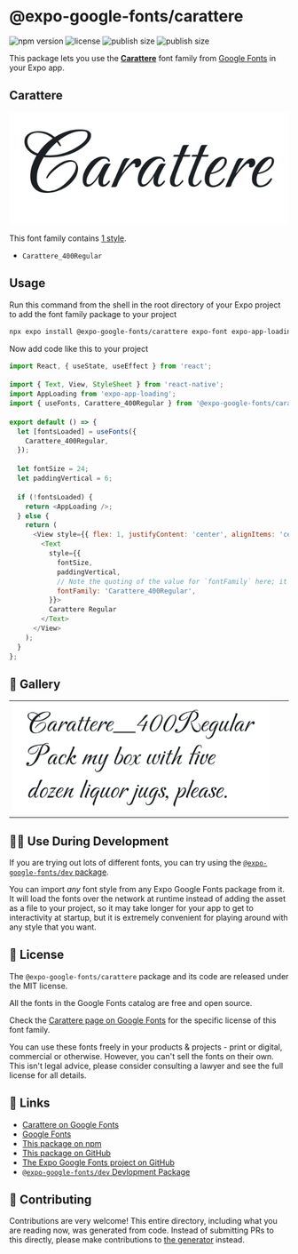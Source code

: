 # @expo-google-fonts/carattere

![npm version](https://flat.badgen.net/npm/v/@expo-google-fonts/carattere)
![license](https://flat.badgen.net/github/license/expo/google-fonts)
![publish size](https://flat.badgen.net/packagephobia/install/@expo-google-fonts/carattere)
![publish size](https://flat.badgen.net/packagephobia/publish/@expo-google-fonts/carattere)

This package lets you use the [**Carattere**](https://fonts.google.com/specimen/Carattere) font family from [Google Fonts](https://fonts.google.com/) in your Expo app.

## Carattere

![Carattere](./font-family.png)

This font family contains [1 style](#-gallery).

- `Carattere_400Regular`

## Usage

Run this command from the shell in the root directory of your Expo project to add the font family package to your project
```sh
npx expo install @expo-google-fonts/carattere expo-font expo-app-loading
```

Now add code like this to your project
```js
import React, { useState, useEffect } from 'react';

import { Text, View, StyleSheet } from 'react-native';
import AppLoading from 'expo-app-loading';
import { useFonts, Carattere_400Regular } from '@expo-google-fonts/carattere';

export default () => {
  let [fontsLoaded] = useFonts({
    Carattere_400Regular,
  });

  let fontSize = 24;
  let paddingVertical = 6;

  if (!fontsLoaded) {
    return <AppLoading />;
  } else {
    return (
      <View style={{ flex: 1, justifyContent: 'center', alignItems: 'center' }}>
        <Text
          style={{
            fontSize,
            paddingVertical,
            // Note the quoting of the value for `fontFamily` here; it expects a string!
            fontFamily: 'Carattere_400Regular',
          }}>
          Carattere Regular
        </Text>
      </View>
    );
  }
};

```

## 🔡 Gallery


||||
|-|-|-|
|![Carattere_400Regular](./Carattere_400Regular.ttf.png)||||


## 👩‍💻 Use During Development

If you are trying out lots of different fonts, you can try using the [`@expo-google-fonts/dev` package](https://github.com/expo/google-fonts/tree/master/font-packages/dev#readme).

You can import *any* font style from any Expo Google Fonts package from it. It will load the fonts
over the network at runtime instead of adding the asset as a file to your project, so it may take longer
for your app to get to interactivity at startup, but it is extremely convenient
for playing around with any style that you want.

## 📖 License

The `@expo-google-fonts/carattere` package and its code are released under the MIT license.

All the fonts in the Google Fonts catalog are free and open source.

Check the [Carattere page on Google Fonts](https://fonts.google.com/specimen/Carattere) for the specific license of this font family.

You can use these fonts freely in your products & projects - print or digital, commercial or otherwise. However, you can't sell the fonts on their own. This isn't legal advice, please consider consulting a lawyer and see the full license for all details.

## 🔗 Links

- [Carattere on Google Fonts](https://fonts.google.com/specimen/Carattere)
- [Google Fonts](https://fonts.google.com/)
- [This package on npm](https://www.npmjs.com/package/@expo-google-fonts/carattere)
- [This package on GitHub](https://github.com/expo/google-fonts/tree/master/font-packages/carattere)
- [The Expo Google Fonts project on GitHub](https://github.com/expo/google-fonts)
- [`@expo-google-fonts/dev` Devlopment Package](https://github.com/expo/google-fonts/tree/master/font-packages/dev)

## 🤝 Contributing

Contributions are very welcome! This entire directory, including what you are reading now, was generated from code. Instead of submitting PRs to this directly, please make contributions to [the generator](https://github.com/expo/google-fonts/tree/master/packages/generator) instead.
